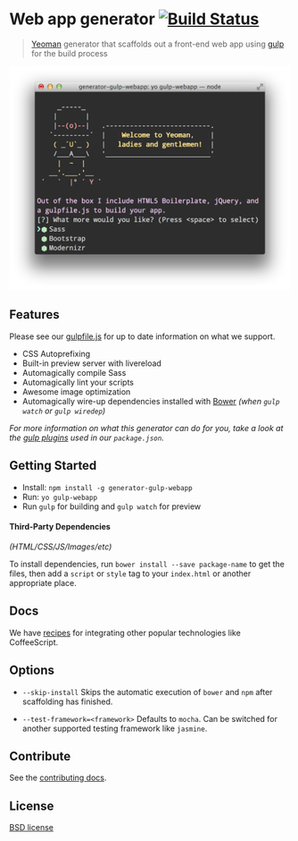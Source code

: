 # Web app generator [![Build Status](https://secure.travis-ci.org/yeoman/generator-gulp-webapp.svg?branch=master)](http://travis-ci.org/yeoman/generator-gulp-webapp)

> [Yeoman](http://yeoman.io) generator that scaffolds out a front-end web app using [gulp](http://gulpjs.com/) for the build process

![](screenshot.png)


## Features

Please see our [gulpfile.js](app/templates/gulpfile.js) for up to date information on what we support.

* CSS Autoprefixing
* Built-in preview server with livereload
* Automagically compile Sass
* Automagically lint your scripts
* Awesome image optimization
* Automagically wire-up dependencies installed with [Bower](http://bower.io) *(when `gulp watch` or `gulp wiredep`)*

*For more information on what this generator can do for you, take a look at the [gulp plugins](app/templates/_package.json) used in our `package.json`.*


## Getting Started

- Install: `npm install -g generator-gulp-webapp`
- Run: `yo gulp-webapp`
- Run `gulp` for building and `gulp watch` for preview


#### Third-Party Dependencies

*(HTML/CSS/JS/Images/etc)*

To install dependencies, run `bower install --save package-name` to get the files, then add a `script` or `style` tag to your `index.html` or another appropriate place.


## Docs

We have [recipes](docs/recipes/README.md) for integrating other popular technologies like CoffeeScript.


## Options

- `--skip-install`
  Skips the automatic execution of `bower` and `npm` after scaffolding has finished.

- `--test-framework=<framework>`
  Defaults to `mocha`. Can be switched for another supported testing framework like `jasmine`.


## Contribute

See the [contributing docs](contributing.md).


## License

[BSD license](http://opensource.org/licenses/bsd-license.php)
